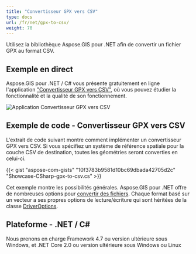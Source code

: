 ```yaml
---
title: "Convertisseur GPX vers CSV"
type: docs
url: /fr/net/gpx-to-csv/
weight: 70
---
```


Utilisez la bibliothèque Aspose.GIS pour .NET afin de convertir un fichier GPX au format CSV.

## **Exemple en direct**

Aspose.GIS pour .NET / C# vous présente gratuitement en ligne l'application ["Convertisseur GPX vers CSV"](https://products.aspose.app/gis/conversion/gpx-to-csv), où vous pouvez étudier la fonctionnalité et la qualité de son fonctionnement.

![Application Convertisseur GPX vers CSV](conversion.png)

## **Exemple de code - Convertisseur GPX vers CSV**

L'extrait de code suivant montre comment implémenter un convertisseur GPX vers CSV. Si vous spécifiez un système de référence spatiale pour la couche CSV de destination, toutes les géométries seront converties en celui-ci. 

{{< gist "aspose-com-gists" "10f3783b9581d10bc69dbada42705d2c" "Showcase-CSharp-gpx-to-csv.cs" >}}

Cet exemple montre les possibilités générales. Aspose.GIS pour .NET offre de nombreuses options pour [convertir des fichiers](https://docs.aspose.com/gis/net/vector-layers/). Chaque format basé sur un vecteur a ses propres options de lecture/écriture qui sont héritées de la classe [DriverOptions](https://reference.aspose.com/gis/net/aspose.gis/driveroptions).

## **Plateforme - .NET / C#**

Nous prenons en charge Framework 4.7 ou version ultérieure sous Windows, et .NET Core 2.0 ou version ultérieure sous Windows ou Linux
